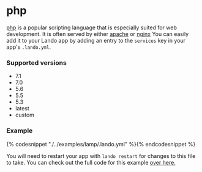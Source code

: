 php
===

[php](http://php.net/) is a popular scripting language that is especially suited for web development. It is often served by either [apache](./apache.md) or [nginx](./nginx.md) You can easily add it to your Lando app by adding an entry to the `services` key in your app's `.lando.yml`.

### Supported versions

  * 7.1
  * 7.0
  * 5.6
  * 5.5
  * 5.3
  * latest
  * custom

### Example

{% codesnippet "./../examples/lamp/.lando.yml" %}{% endcodesnippet %}

You will need to restart your app with `lando restart` for changes to this file to take. You can check out the full code for this example [over here.](https://github.com/kalabox/lando/tree/master/examples/lamp)
